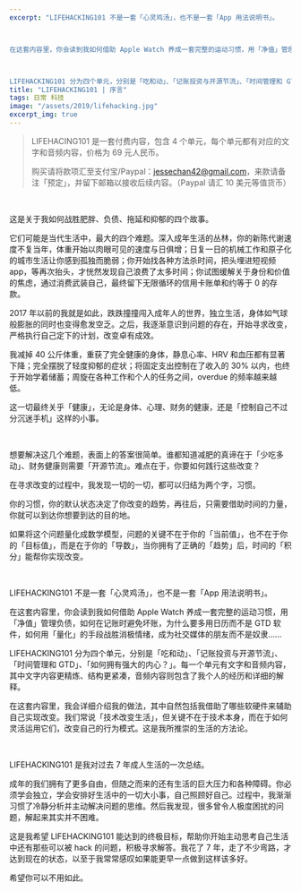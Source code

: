 ```yaml
---
excerpt: "LIFEHACKING101 不是一套「心灵鸡汤」，也不是一套「App 用法说明书」。



在这套内容里，你会读到我如何借助 Apple Watch 养成一套完整的运动习惯，用「净值」管理负债，如何在记账时避免坏账，为什么要多用日历而不是 GTD 软件，如何用「量化」的手段战胜消极情绪，成为社交媒体的朋友而不是奴隶……



LIFEHACKING101 分为四个单元，分别是「吃和动」、「记账投资与开源节流」、「时间管理和 GTD」、「如何拥有强大的内心？」。每一个单元有文字和音频内容，其中文字内容更精炼、结构更紧凑，音频内容则包含了我个人的经历和详细的解释。"
title: "LIFEHACKING101 | 序言"
tags: 日常 科技
image: "/assets/2019/lifehacking.jpg"
excerpt_img: true
---
```


> LIFEHACING101 是一套付费内容，包含 4 个单元，每个单元都有对应的文字和音频内容，价格为 69 元人民币。
>
>购买请将款项汇至支付宝/Paypal：jessechan42@gmail.com，来款请备注「预定」，并留下邮箱以接收后续内容。（Paypal 请汇 10 美元等值货币）

<br>

这是关于我如何战胜肥胖、负债、拖延和抑郁的四个故事。

它们可能是当代生活中，最大的四个难题。深入成年生活的丛林，你的新陈代谢速度不复当年，体重开始以肉眼可见的速度与日俱增；日复一日的机械工作和原子化的城市生活让你感到孤独而脆弱；你开始找各种方法杀时间，把头埋进短视频 app，等再次抬头，才恍然发现自己浪费了太多时间；你试图缓解关于身份和价值的焦虑，通过消费武装自己，最终留下无限循环的信用卡账单和约等于 0 的存款。

2017 年以前的我就是如此，跌跌撞撞闯入成年人的世界，独立生活，身体如气球般膨胀的同时也变得愈发空乏。之后，我逐渐意识到问题的存在，开始寻求改变，严格执行自己定下的计划，改变卓有成效。

我减掉 40 公斤体重，重获了完全健康的身体，静息心率、HRV 和血压都有显著下降；完全摆脱了轻度抑郁的症状；将固定支出控制在了收入的 30% 以内，也终于开始学着储蓄；周旋在各种工作和个人的任务之间，overdue 的频率越来越低。

这一切最终关乎「健康」，无论是身体、心理、财务的健康，还是「控制自己不过分沉迷手机」这样的小事。

<br>

想要解决这几个难题，表面上的答案很简单。谁都知道减肥的真谛在于「少吃多动」、财务健康则需要「开源节流」。难点在于，你要如何践行这些改变？

在寻求改变的过程中，我发现一切的一切，都可以归结为两个字，习惯。

你的习惯，你的默认状态决定了你改变的趋势，再往后，只需要借助时间的力量，你就可以到达你想要到达的目的地。

如果将这个问题量化成数学模型，问题的关键不在于你的「当前值」，也不在于你的「目标值」，而是在于你的「导数」，当你拥有了正确的「趋势」后，时间的「积分」能帮你实现改变。

<br>

LIFEHACKING101 不是一套「心灵鸡汤」，也不是一套「App 用法说明书」。

在这套内容里，你会读到我如何借助 Apple Watch 养成一套完整的运动习惯，用「净值」管理负债，如何在记账时避免坏账，为什么要多用日历而不是 GTD 软件，如何用「量化」的手段战胜消极情绪，成为社交媒体的朋友而不是奴隶……

LIFEHACKING101 分为四个单元，分别是「吃和动」、「记账投资与开源节流」、「时间管理和 GTD」、「如何拥有强大的内心？」。每一个单元有文字和音频内容，其中文字内容更精炼、结构更紧凑，音频内容则包含了我个人的经历和详细的解释。

在这套内容里，我会详细介绍我的做法，其中自然包括我借助了哪些软硬件来辅助自己实现改变。我们常说「技术改变生活」，但关键不在于技术本身，而在于如何灵活运用它们，改变自己的行为模式。这是我所推崇的生活的方法论。

<br>

LIFEHACKING101 是我对过去 7 年成人生活的一次总结。

成年的我们拥有了更多自由，但随之而来的还有生活的巨大压力和各种障碍。你必须学会独立，学会安排好生活中的一切大小事，自己照顾好自己。过程中，我渐渐习惯了冷静分析并主动解决问题的思维。然后我发现，很多曾令人极度困扰的问题，解起来其实并不困难。

这是我希望 LIFEHACKING101 能达到的终极目标，帮助你开始主动思考自己生活中还有那些可以被 hack 的问题，积极寻求解答。我花了 7 年，走了不少弯路，才达到现在的状态，以至于我常常感叹如果能更早一点做到这样该多好。

希望你可以不用如此。